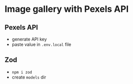 # Image gallery with Pexels API

## Pexels API
- generate API key
- paste value in `.env.local` file

## Zod
- `npm i zod`
- create `models` dir